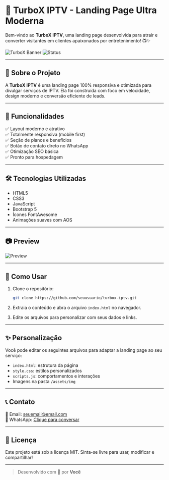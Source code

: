 
# 🚀 TurboX IPTV - Landing Page Ultra Moderna

Bem-vindo ao **TurboX IPTV**, uma landing page desenvolvida para atrair e converter visitantes em clientes apaixonados por entretenimento! 📺✨

![TurboX Banner](https://img.shields.io/badge/IPTV-TurboX-blueviolet?style=for-the-badge&logo=livechat)
![Status](https://img.shields.io/badge/status-Ativo-green?style=for-the-badge&logo=verizon)

---

## 📌 Sobre o Projeto

A **TurboX IPTV** é uma landing page 100% responsiva e otimizada para divulgar serviços de IPTV. Ela foi construída com foco em velocidade, design moderno e conversão eficiente de leads.

---

## 🎯 Funcionalidades

✅ Layout moderno e atrativo  
✅ Totalmente responsiva (mobile first)  
✅ Seção de planos e benefícios  
✅ Botão de contato direto no WhatsApp  
✅ Otimização SEO básica  
✅ Pronto para hospedagem

---

## 🛠 Tecnologias Utilizadas

- HTML5  
- CSS3  
- JavaScript  
- Bootstrap 5  
- Ícones FontAwesome  
- Animações suaves com AOS

---

## 📷 Preview

![Preview](https://via.placeholder.com/800x400?text=Preview+da+Landing+Page)

---

## 🧠 Como Usar

1. Clone o repositório:
   ```bash
   git clone https://github.com/seuusuario/turbox-iptv.git
   ```

2. Extraia o conteúdo e abra o arquivo `index.html` no navegador.

3. Edite os arquivos para personalizar com seus dados e links.

---

## ✨ Personalização

Você pode editar os seguintes arquivos para adaptar a landing page ao seu serviço:

- `index.html`: estrutura da página  
- `style.css`: estilos personalizados  
- `scripts.js`: comportamentos e interações  
- Imagens na pasta `/assets/img`

---

## 📞 Contato

📧 Email: [seuemail@email.com](mailto:seuemail@email.com)  
📱 WhatsApp: [Clique para conversar](https://wa.me/seunumero)

---

## 🧾 Licença

Este projeto está sob a licença MIT. Sinta-se livre para usar, modificar e compartilhar!

---

> Desenvolvido com 💜 por **Você**
